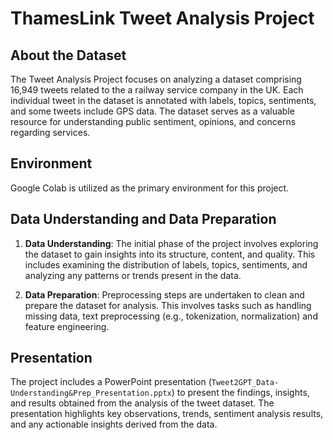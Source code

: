 # ThamesLink Tweet Analysis Project

## About the Dataset
The Tweet Analysis Project focuses on analyzing a dataset comprising 16,949 tweets related to the a railway service company in the UK. Each individual tweet in the dataset is annotated with labels, topics, sentiments, and some tweets include GPS data. The dataset serves as a valuable resource for understanding public sentiment, opinions, and concerns regarding services.

## Environment
Google Colab is utilized as the primary environment for this project. 

## Data Understanding and Data Preparation
1. **Data Understanding**: The initial phase of the project involves exploring the dataset to gain insights into its structure, content, and quality. This includes examining the distribution of labels, topics, sentiments, and analyzing any patterns or trends present in the data.

2. **Data Preparation**: Preprocessing steps are undertaken to clean and prepare the dataset for analysis. This involves tasks such as handling missing data, text preprocessing (e.g., tokenization, normalization) and feature engineering.

## Presentation
The project includes a PowerPoint presentation (`Tweet2GPT_Data-Understanding&Prep_Presentation.pptx`) to present the findings, insights, and results obtained from the analysis of the tweet dataset. The presentation highlights key observations, trends, sentiment analysis results, and any actionable insights derived from the data.

